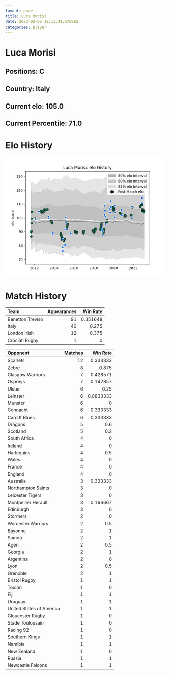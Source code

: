 ```yaml
---  
layout: page  
title: Luca Morisi  
date: 2023-02-02 19:11:41.575082  
categories: player  
---
```

# Luca Morisi

## Positions: C

## Country: Italy

## Current elo: 105.0

## Current Percentile: 71.0

# Elo History


![elo history](history_LucaMorisi.png)
# Match History


| Team             |   Appearances |   Win Rate |
|:-----------------|--------------:|-----------:|
| Benetton Treviso |            91 |   0.351648 |
| Italy            |            40 |   0.275    |
| London Irish     |            12 |   0.375    |
| Crociati Rugby   |             1 |   0        |

| Opponent                 |   Matches |   Win Rate |
|:-------------------------|----------:|-----------:|
| Scarlets                 |        12 |  0.333333  |
| Zebre                    |         8 |  0.875     |
| Glasgow Warriors         |         7 |  0.428571  |
| Ospreys                  |         7 |  0.142857  |
| Ulster                   |         6 |  0.25      |
| Leinster                 |         6 |  0.0833333 |
| Munster                  |         6 |  0         |
| Connacht                 |         6 |  0.333333  |
| Cardiff Blues            |         6 |  0.333333  |
| Dragons                  |         5 |  0.6       |
| Scotland                 |         5 |  0.2       |
| South Africa             |         4 |  0         |
| Ireland                  |         4 |  0         |
| Harlequins               |         4 |  0.5       |
| Wales                    |         4 |  0         |
| France                   |         4 |  0         |
| England                  |         4 |  0         |
| Australia                |         3 |  0.333333  |
| Northampton Saints       |         3 |  0         |
| Leicester Tigers         |         3 |  0         |
| Montpellier Herault      |         3 |  0.166667  |
| Edinburgh                |         3 |  0         |
| Stormers                 |         2 |  0         |
| Worcester Warriors       |         2 |  0.5       |
| Bayonne                  |         2 |  1         |
| Samoa                    |         2 |  1         |
| Agen                     |         2 |  0.5       |
| Georgia                  |         2 |  1         |
| Argentina                |         2 |  0         |
| Lyon                     |         2 |  0.5       |
| Grenoble                 |         2 |  1         |
| Bristol Rugby            |         1 |  1         |
| Toulon                   |         1 |  0         |
| Fiji                     |         1 |  1         |
| Uruguay                  |         1 |  1         |
| United States of America |         1 |  1         |
| Gloucester Rugby         |         1 |  0         |
| Stade Toulousain         |         1 |  0         |
| Racing 92                |         1 |  0         |
| Southern Kings           |         1 |  1         |
| Namibia                  |         1 |  1         |
| New Zealand              |         1 |  0         |
| Russia                   |         1 |  1         |
| Newcastle Falcons        |         1 |  1         |